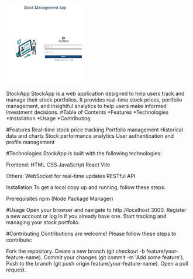 ![](https://github.com/esraelif/StockAppSystem/blob/main/stockApp/public/assets/StockAppgif.gif)



StockApp StockApp is a web application designed to help users track and manage their stock portfolios. It provides real-time stock prices, portfolio management, and insightful analytics to help users make informed investment decisions. #Table of Contents *Features *Technologies *Installation *Usage *Contributing

#Features Real-time stock price tracking Portfolio management Historical data and charts Stock performance analytics User authentication and profile management

#Technologies StockApp is built with the following technologies:

Frontend: HTML CSS JavaScript React Vite

Others: WebSocket for real-time updates RESTful API

Installation To get a local copy up and running, follow these steps:

Prerequisites npm (Node Package Manager)

#Usage Open your browser and navigate to http://localhost:3000. Register a new account or log in if you already have one. Start tracking and managing your stock portfolio.

#Contributing Contributions are welcome! Please follow these steps to contribute:

Fork the repository. Create a new branch (git checkout -b feature/your-feature-name). Commit your changes (git commit -m 'Add some feature'). Push to the branch (git push origin feature/your-feature-name). Open a pull request.
